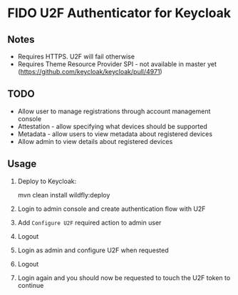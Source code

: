 # FIDO U2F Authenticator for Keycloak

## Notes

* Requires HTTPS. U2F will fail otherwise
* Requires Theme Resource Provider SPI - not available in master yet (https://github.com/keycloak/keycloak/pull/4971)

## TODO

* Allow user to manage registrations through account management console
* Attestation - allow specifying what devices should be supported 
* Metadata - allow users to view metadata about registered devices
* Allow admin to view details about registered devices

## Usage

1. Deploy to Keycloak:

    mvn clean install wildfly:deploy

2. Login to admin console and create authentication flow with U2F

3. Add `Configure U2F` required action to admin user

4. Logout

5. Login as admin and configure U2F when requested

6. Logout

7. Login again and you should now be requested to touch the U2F token to continue
